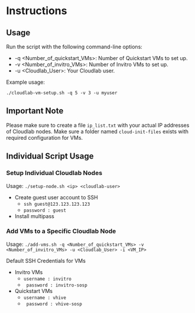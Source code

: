 # Instructions

## Usage
Run the script with the following command-line options:

- -q <Number_of_quickstart_VMs>: Number of Quickstart VMs to set up.
- -v <Number_of_invitro_VMs>: Number of Invitro VMs to set up.
- -u <Cloudlab_User>: Your Cloudlab user.

Example usage:

``` ./cloudlab-vm-setup.sh -q 5 -v 3 -u myuser ```

## Important Note
Please make sure to create a file `ip_list.txt` with your actual IP addresses of Cloudlab nodes.
Make sure a folder named `cloud-init-files` exists with required configuration for VMs.

## Individual Script Usage
### Setup Individual Cloudlab Nodes 

Usage: ``` ./setup-node.sh <ip> <cloudlab-user> ```

- Create guest user account to SSH 
    - ``` ssh guest@123.123.123.123 ```
    - ```password : guest```
- Install multipass

### Add VMs to a Specific Cloudlab Node
Usage: ``` ./add-vms.sh -q <Number_of_quickstart_VMs> -v <Number_of_invitro_VMs> -u <Cloudlab_User> -i <VM_IP> ```

Default SSH Credentials for VMs
- Invitro VMs
    -  ``` username : invitro ```
    - ``` password : invitro-sosp```
- Quickstart VMs
   -  ``` username : vhive ```
    - ``` password : vhive-sosp```

